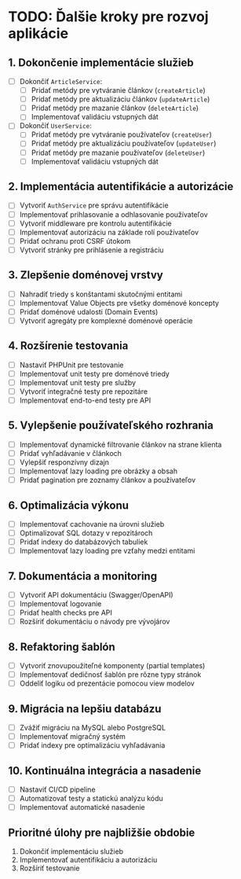 # TODO: Ďalšie kroky pre rozvoj aplikácie

## 1. Dokončenie implementácie služieb
- [ ] Dokončiť `ArticleService`:
  - [ ] Pridať metódy pre vytváranie článkov (`createArticle`)
  - [ ] Pridať metódy pre aktualizáciu článkov (`updateArticle`)
  - [ ] Pridať metódy pre mazanie článkov (`deleteArticle`)
  - [ ] Implementovať validáciu vstupných dát

- [ ] Dokončiť `UserService`:
  - [ ] Pridať metódy pre vytváranie používateľov (`createUser`)
  - [ ] Pridať metódy pre aktualizáciu používateľov (`updateUser`)
  - [ ] Pridať metódy pre mazanie používateľov (`deleteUser`)
  - [ ] Implementovať validáciu vstupných dát

## 2. Implementácia autentifikácie a autorizácie
- [ ] Vytvoriť `AuthService` pre správu autentifikácie
- [ ] Implementovať prihlasovanie a odhlasovanie používateľov
- [ ] Vytvoriť middleware pre kontrolu autentifikácie
- [ ] Implementovať autorizáciu na základe rolí používateľov
- [ ] Pridať ochranu proti CSRF útokom
- [ ] Vytvoriť stránky pre prihlásenie a registráciu

## 3. Zlepšenie doménovej vrstvy
- [ ] Nahradiť triedy s konštantami skutočnými entitami
- [ ] Implementovať Value Objects pre všetky doménové koncepty
- [ ] Pridať doménové udalosti (Domain Events)
- [ ] Vytvoriť agregáty pre komplexné doménové operácie

## 4. Rozšírenie testovania
- [ ] Nastaviť PHPUnit pre testovanie
- [ ] Implementovať unit testy pre doménové triedy
- [ ] Implementovať unit testy pre služby
- [ ] Vytvoriť integračné testy pre repozitáre
- [ ] Implementovať end-to-end testy pre API

## 5. Vylepšenie používateľského rozhrania
- [ ] Implementovať dynamické filtrovanie článkov na strane klienta
- [ ] Pridať vyhľadávanie v článkoch
- [ ] Vylepšiť responzívny dizajn
- [ ] Implementovať lazy loading pre obrázky a obsah
- [ ] Pridať pagination pre zoznamy článkov a používateľov

## 6. Optimalizácia výkonu
- [ ] Implementovať cachovanie na úrovni služieb
- [ ] Optimalizovať SQL dotazy v repozitároch
- [ ] Pridať indexy do databázových tabuliek
- [ ] Implementovať lazy loading pre vzťahy medzi entitami

## 7. Dokumentácia a monitoring
- [ ] Vytvoriť API dokumentáciu (Swagger/OpenAPI)
- [ ] Implementovať logovanie
- [ ] Pridať health checks pre API
- [ ] Rozšíriť dokumentáciu o návody pre vývojárov

## 8. Refaktoring šablón
- [ ] Vytvoriť znovupoužiteľné komponenty (partial templates)
- [ ] Implementovať dedičnosť šablón pre rôzne typy stránok
- [ ] Oddeliť logiku od prezentácie pomocou view modelov

## 9. Migrácia na lepšiu databázu
- [ ] Zvážiť migráciu na MySQL alebo PostgreSQL
- [ ] Implementovať migračný systém
- [ ] Pridať indexy pre optimalizáciu vyhľadávania

## 10. Kontinuálna integrácia a nasadenie
- [ ] Nastaviť CI/CD pipeline
- [ ] Automatizovať testy a statickú analýzu kódu
- [ ] Implementovať automatické nasadenie

## Prioritné úlohy pre najbližšie obdobie
1. Dokončiť implementáciu služieb
2. Implementovať autentifikáciu a autorizáciu
3. Rozšíriť testovanie
